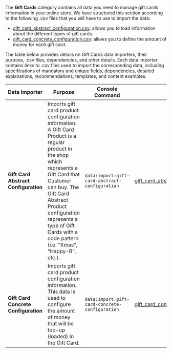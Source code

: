 The **Gift Cards** category contains all data you need to manage gift cards information in your online store. We have structured this section according to the following .csv files that you will have to use to import the data:

* [gift_card_abstract_configuration.csv](https://documentation.spryker.com/docs/file-details-gift-card-abstract-configurationcsv): allows you to load information about the different types of gift cards.
* [gift_card_concrete_configuration.csv](https://documentation.spryker.com/docs/file-details-gift-card-concrete-configurationcsv): allows you to define the amount of money for each gift card.  

The table below provides details on Gift Cards data importers, their purpose, .csv files, dependencies, and other details. Each data importer contains links to .csv files used to import the corresponding data, including specifications of mandatory and unique fields, dependencies, detailed explanations, recommendations, templates, and content examples.

| Data Importer | Purpose | Console Command| File(s) | Dependencies |
| --- | --- | --- | --- |--- |
| **Gift Card Abstract Configuration**   | Imports gift card product configuration information. A Gift Card Product is a regular product in the shop which represents a Gift Card that Customer can buy. The Gift Card Abstract Product configuration represents a type of Gift Cards with a code pattern (i.e. “Xmas”, “Happy-B”, etc.). |`data:import:gift-card-abstract-configuration ` | [gift_card_abstract_configuration.csv](https://documentation.spryker.com/docs/file-details-gift-card-abstract-configurationcsv) |[product_abstract.csv](https://documentation.spryker.com/docs/file-details-product-abstractcsv) |
| **Gift Card Concrete Configuration**  | Imports gift card product configuration information. This data is used to configure the amount of money that will be top-up (loaded) in the Gift Card.  |`data:import:gift-card-concrete-configuration` |[gift_card_concrete_configuration.csv](https://documentation.spryker.com/docs/file-details-gift-card-concrete-configurationcsv)| [product_concrete.csv](https://documentation.spryker.com/docs/file-details-product-concretecsv) |
